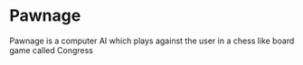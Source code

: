 # Pawnage
Pawnage is a computer AI which plays against the user in a chess like board game called Congress
